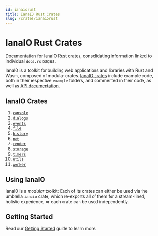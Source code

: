 ```yaml
---
id: ianaiorust
title: IanaIO Rust Crates
slug: /crates/ianaiorust
---
```


# IanaIO Rust Crates

Documentation for IanaIO Rust crates, consolidating information linked to individual `docs.rs` pages.

IanaIO is a toolkit for building web applications and libraries with Rust and Wasm, composed of modular crates. [IanaIO crates](https://github.com/ianaio/ianaio/tree/main/crates) include example code, both in their respective `example` folders, and commented in their code, as well as [API documentation](https://docs.rs/ianaio/).

## IanaIO Crates

1. [`console`](https://crates.io/crates/ianaio-console)
2. [`dialogs`](https://crates.io/crates/ianaio-dialogs)
3. [`events`](https://crates.io/crates/ianaio-events)
4. [`file`](https://crates.io/crates/ianaio-file)
5. [`history`](https://crates.io/crates/ianaio-history)
6. [`net`](https://crates.io/crates/ianaio-net)
7. [`render`](https://crates.io/crates/ianaio-render)
8. [`storage`](https://crates.io/crates/ianaio-storage)
9. [`timers`](https://crates.io/crates/ianaio-timers)
10. [`utils`](https://crates.io/crates/ianaio-utils)
11. [`worker`](https://crates.io/crates/ianaio-worker)

## Using IanaIO

IanaIO is a *modular* toolkit: Each of its crates can either be used via the umbrella `ianaio` crate, which re-exports all of them for a stream-lined, holistic experience, or each crate can be used independently.

## Getting Started

Read our [Getting Started](/getting-started) guide to learn more.
